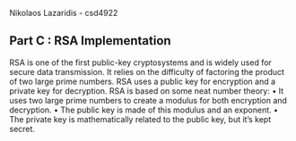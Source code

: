 Nikolaos Lazaridis - csd4922

## Part C : RSA Implementation
RSA is one of the first public-key cryptosystems and is widely used for secure data transmission. It
relies on the difficulty of factoring the product of two large prime numbers. RSA uses a public key for
encryption and a private key for decryption.
RSA is based on some neat number theory:
    • It uses two large prime numbers to create a modulus for both encryption and decryption.
    • The public key is made of this modulus and an exponent.
    • The private key is mathematically related to the public key, but it’s kept secret.
